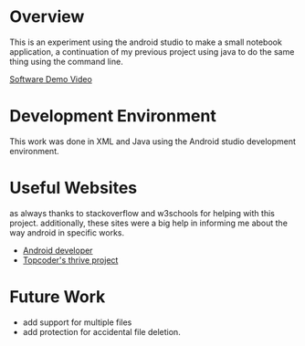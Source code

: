 # Overview

This is an experiment using the android studio to make a small notebook application, a continuation of my previous project using java to do the same thing using the command line. 

[Software Demo Video](https://youtu.be/mcU8Wy4c1yY)

# Development Environment

This work was done in XML and Java using the Android studio development environment. 

# Useful Websites
as always thanks to stackoverflow and w3schools for helping with this project. additionally, these sites were a big help in informing me about the way android in specific works. 
* [Android developer](https://developer.android.com/)
* [Topcoder's thrive project](https://www.topcoder.com/thrive/)

# Future Work

* add support for multiple files 
* add protection for accidental file deletion. 
